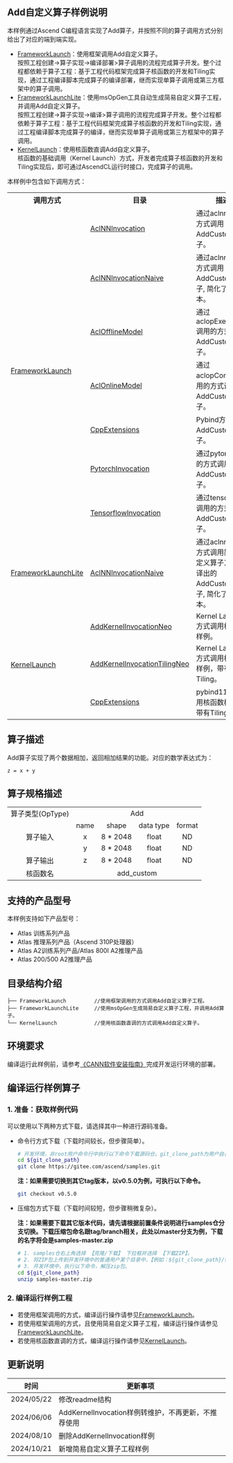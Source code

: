 ## Add自定义算子样例说明
本样例通过Ascend C编程语言实现了Add算子，并按照不同的算子调用方式分别给出了对应的端到端实现。
- [FrameworkLaunch](./FrameworkLaunch)：使用框架调用Add自定义算子。  
  按照工程创建->算子实现->编译部署>算子调用的流程完成算子开发。整个过程都依赖于算子工程：基于工程代码框架完成算子核函数的开发和Tiling实现，通过工程编译脚本完成算子的编译部署，继而实现单算子调用或第三方框架中的算子调用。
- [FrameworkLaunchLite](./FrameworkLaunchLite)：使用msOpGen工具自动生成简易自定义算子工程，并调用Add自定义算子。  
  按照工程创建->算子实现->编译>算子调用的流程完成算子开发。整个过程都依赖于算子工程：基于工程代码框架完成算子核函数的开发和Tiling实现，通过工程编译脚本完成算子的编译，继而实现单算子调用或第三方框架中的算子调用。
- [KernelLaunch](./KernelLaunch)：使用核函数直调Add自定义算子。  
  核函数的基础调用（Kernel Launch）方式，开发者完成算子核函数的开发和Tiling实现后，即可通过AscendCL运行时接口，完成算子的调用。

本样例中包含如下调用方式：
<table>
    <th>调用方式</th><th>目录</th><th>描述</th>
    <tr>
        <!-- 列的方向占据7个cell -->
        <td rowspan='7'><a href="./FrameworkLaunch"> FrameworkLaunch</td>
        <td><a href="./FrameworkLaunch/AclNNInvocation"> AclNNInvocation</td><td>通过aclnn调用的方式调用AddCustom算子。</td>
    </tr>
    <tr>
        <td><a href="./FrameworkLaunch/AclNNInvocationNaive"> AclNNInvocationNaive</td><td>通过aclnn调用的方式调用AddCustom算子, 简化了编译脚本。</td>
    </tr>
    <tr>
        <td><a href="./FrameworkLaunch/AclOfflineModel"> AclOfflineModel</td><td>通过aclopExecuteV2调用的方式调用AddCustom算子。</td>
    </tr>
    <tr>
        <td><a href="./FrameworkLaunch/AclOnlineModel"> AclOnlineModel</td><td>通过aclopCompile调用的方式调用AddCustom算子。</td>
    </tr>
    <tr>
        <td><a href="./FrameworkLaunch/CppExtensions"> CppExtensions</td><td>Pybind方式调用AddCustom算子。</td>
    </tr>
    <tr>
        <td><a href="./FrameworkLaunch/PytorchInvocation"> PytorchInvocation</td><td>通过pytorch调用的方式调用AddCustom算子。</td>
    </tr>
    <tr>
        <td><a href="./FrameworkLaunch/TensorflowInvocation"> TensorflowInvocation</td><td>通过tensorflow调用的方式调用AddCustom算子。</td>
    </tr>
    <tr>
        <!-- 列的方向占据1个cell -->
        <td rowspan='1'><a href="./FrameworkLaunchLite"> FrameworkLaunchLite</td>
        <td><a href="./FrameworkLaunchLite/AclNNInvocationNaive"> AclNNInvocationNaive</td><td>通过aclnn调用的方式调用简易自定义算子工程编译出的AddCustom算子, 简化了编译脚本。</td>
    </tr>
    <tr>
        <!-- 列的方向占据4个cell -->
        <td rowspan='4'><a href="./KernelLaunch"> KernelLaunch</td>
    </tr>
    <tr>
        <td><a href="./KernelLaunch/AddKernelInvocationNeo"> AddKernelInvocationNeo</td><td>Kernel Launch方式调用核函数样例。</td>
    </tr>
    <tr>
        <td><a href="./KernelLaunch/AddKernelInvocationTilingNeo"> AddKernelInvocationTilingNeo</td><td>Kernel Launch方式调用核函数样例，带有Tiling。</td>
    </tr>
    <tr>
        <td><a href="./KernelLaunch/CppExtensions"> CppExtensions</td><td>pybind11方式调用核函数样例，带有Tiling。</td>
    </tr>
</table>

## 算子描述
Add算子实现了两个数据相加，返回相加结果的功能。对应的数学表达式为：  
```
z = x + y
```
## 算子规格描述
<table>
<tr><td rowspan="1" align="center">算子类型(OpType)</td><td colspan="4" align="center">Add</td></tr>
</tr>
<tr><td rowspan="3" align="center">算子输入</td><td align="center">name</td><td align="center">shape</td><td align="center">data type</td><td align="center">format</td></tr>
<tr><td align="center">x</td><td align="center">8 * 2048</td><td align="center">float</td><td align="center">ND</td></tr>
<tr><td align="center">y</td><td align="center">8 * 2048</td><td align="center">float</td><td align="center">ND</td></tr>
</tr>
</tr>
<tr><td rowspan="1" align="center">算子输出</td><td align="center">z</td><td align="center">8 * 2048</td><td align="center">float</td><td align="center">ND</td></tr>
</tr>
<tr><td rowspan="1" align="center">核函数名</td><td colspan="4" align="center">add_custom</td></tr>
</table>

## 支持的产品型号
本样例支持如下产品型号：
- Atlas 训练系列产品
- Atlas 推理系列产品（Ascend 310P处理器）
- Atlas A2训练系列产品/Atlas 800I A2推理产品
- Atlas 200/500 A2推理产品

## 目录结构介绍
```
├── FrameworkLaunch         //使用框架调用的方式调用Add自定义算子工程。
├── FrameworkLaunchLite     //使用msOpGen生成简易自定义算子工程，并调用Add算子。
└── KernelLaunch            //使用核函数直调的方式调用Add自定义算子。
```
## 环境要求
编译运行此样例前，请参考[《CANN软件安装指南》](https://hiascend.com/document/redirect/CannCommunityInstSoftware)完成开发运行环境的部署。

## 编译运行样例算子

### 1. 准备：获取样例代码<a name="codeready"></a>

 可以使用以下两种方式下载，请选择其中一种进行源码准备。

 - 命令行方式下载（下载时间较长，但步骤简单）。

   ```bash
   # 开发环境，非root用户命令行中执行以下命令下载源码仓。git_clone_path为用户自己创建的某个目录。
   cd ${git_clone_path}
   git clone https://gitee.com/ascend/samples.git
   ```
   **注：如果需要切换到其它tag版本，以v0.5.0为例，可执行以下命令。**
   ```bash
   git checkout v0.5.0
   ```
 - 压缩包方式下载（下载时间较短，但步骤稍微复杂）。

   **注：如果需要下载其它版本代码，请先请根据前置条件说明进行samples仓分支切换。下载压缩包命名跟tag/branch相关，此处以master分支为例，下载的名字将会是samples-master.zip**
   ```bash
   # 1. samples仓右上角选择 【克隆/下载】 下拉框并选择 【下载ZIP】。
   # 2. 将ZIP包上传到开发环境中的普通用户某个目录中，【例如：${git_clone_path}/samples-master.zip】。
   # 3. 开发环境中，执行以下命令，解压zip包。
   cd ${git_clone_path}
   unzip samples-master.zip
   ```
### 2. 编译运行样例工程
- 若使用框架调用的方式，编译运行操作请参见[FrameworkLaunch](./FrameworkLaunch)。
- 若使用框架调用的方式，且使用简易自定义算子工程，编译运行操作请参见[FrameworkLaunchLite](./FrameworkLaunchLite)。
- 若使用核函数直调的方式，编译运行操作请参见[KernelLaunch](./KernelLaunch)。
## 更新说明
| 时间       | 更新事项                                            |
| ---------- | --------------------------------------------------- |
| 2024/05/22 | 修改readme结构                                      |
| 2024/06/06 | AddKernelInvocation样例转维护，不再更新，不推荐使用 |
| 2024/08/10 | 删除AddKernelInvocation样例 |
| 2024/10/21 | 新增简易自定义算子工程样例 |
